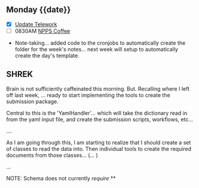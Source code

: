 ## Monday {{date}}

- [x] [Update Telework](https://docs.google.com/spreadsheets/d/16AZZBiKL1s6eGgH2KFiJPnD8-TjRsC0HYy4Qdmbr358/edit#gid=0)
- [ ] 0830AM [NPPS Coffee](https://bnl.zoomgov.com/j/16157150845?pwd=NXNqTi9ZWEFBKzYwRXQ5U3NXU1dBZz09)

- Note-taking... added code to the cronjobs to automatically create the folder for the week's notes... next week will setup to automatically create the day's template.

SHREK
---
Brain is not sufficiently caffeinated this morning.  But.  Recalling where I left off last week, ... ready to start implementing the tools to create the submission package.

Central to this is the 'YamlHandler'... which will take the dictionary read in from the yaml input file, and create the submission scripts, workflows, etc...

....

As I am going through this, I am starting to realize that I should create a set of classes to read the data into.   Then individual tools to create the required documents from those classes... (... )

...

NOTE:  Schema does not currently *require* **